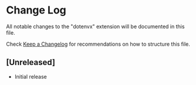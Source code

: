 # Change Log

All notable changes to the "dotenvx" extension will be documented in this file.

Check [Keep a Changelog](http://keepachangelog.com/) for recommendations on how to structure this file.

## [Unreleased]

- Initial release